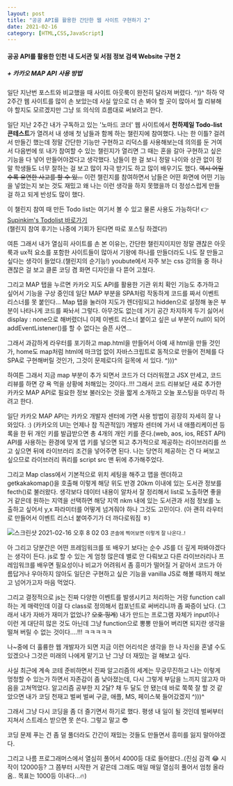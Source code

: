 ```yaml
---
layout: post
title: "공공 API를 활용한 간단한 웹 사이트 구현하기 2"
date: 2021-02-16
category: [HTML,CSS,JavaScript]
---
```



<h4>공공 API를 활용한 인천 내 도서관 및 서점 정보 검색 Website 구현 2</h4><h5> + 카카오 MAP API 사용 방법</h5>

일단 지난번 포스트와 비교했을 때 사이트 아웃룩이 완전히 달라져 버렸다. ^))^ 하하 약 2주간 웹 사이트를 많이 손 보았는데 사실 앞으로 더 손 봐야 할 곳이 많아서 뭘 리뷰해야 할지도 모르겠지만
그냥 또 의식의 흐름대로 써보려고 한다.

일단 지난 2주간 내가 구독하고 있는 '노마드 코더' 웹 사이트에서 <b>천하제일 Todo-list 콘테스트</b>가 열려서 내 생애 첫 남들과 함께 하는 챌린지에 참여했다. 나는 한 이틀? 걸려서 만들긴 했는데
정말 간단한 기능만 구현하고 리덕스를 사용해보는데 의의를 둔 거여서 다음번에 또 내가 참여할 수 있는 챌린지가 열리면 그 때는 혼을 갈아 구현하고 싶은 기능을 다 넣어 만들어야겠다고 생각했다. 
남들이 한 걸 보니 정말 나이와 상관 없이 정말 학생들도 너무 잘하는 걸 보고 많이 자극 받기도 하고 많이 배우기도 했다. <s>역시 어릴수록 유연한 사고를 할 수 있...</s> 
이런 챌린지를 참여하면서 남들은 어떤 화면에 어떤 기능을 넣었는지 보는 것도 재밌고 왜 나는 이런 생각을 하지 못했을까 더 정성스럽게 만들 걸 하고 되게 반성도 많이 했다.

이 챌린지 참여 때 만든 Todo list는 여기서 볼 수 있고 물론 사용도 가능하다! 👉  [Supinkim's Todolist 바로가기](https://supinkim.github.io/maketodolist_2021)
<br>(챌린지 참여 후기는 나중에 기회가 된다면 따로 포스팅 하겠다!)

여튼 그래서 내가 열심히 사이트를 손 본 이유는, 간단한 챌린지이지만 정말 괜찮은 아웃룩과 ux적 요소를 포함한 사이트들이 많아서 기왕에 하나를 만들더라도 나도 잘 만들고 싶다는 생각이 들었다.(챌린지의 순기능!)
youbute에서 자주 보는 css 강의들 중 하나 괜찮은 걸 보고 클론 코딩 겸 화면 디자인을 다 뜯어 고쳤다. 

그리고 MAP 탭을 누르면 카카오 지도 API를 활용한 기관 위치 확인 기능도 추가하고 싶어서 기능을 구상 중인데 일단 MAP 부분을 SPA처럼 작동하게 코드를 짜서 이벤트 리스너를 못 붙인다...
Map 탭을 눌러야 지도가 렌더링되고 hidden으로 설정해 놓은 부분이 나타나게 코드를 짜놔서 그렇다. 아무것도 없는데 거기 공간 차지하게 두기 싫어서 display : none으로 해버렸더니 이제 이벤트 리스너 붙이고 싶은
ul 부분이 null이 되어 addEventListener()를 할 수 없다는 슬픈 사연...

그래서 과감하게 라우터를 포기하고 map.html을 만들어서 아예 새 html을 만들 것인가, home도 map처럼 html에 마크업 없이 자바스크립트로 동적으로 만들어 전체를 다 SPA로 구현해버릴 것인가,
그것이 문제로다의 길목에 서 있다. ^)))^

하여튼 그래서 지금 map 부분이 추가 되면서 코드가 더 더러워졌고 JSX 만세고, 코드 리뷰를 하면 걍 욕 먹을 상황에 처해있는 것이다..!!!
그래서 코드 리뷰보단 새로 추가한 카카오 MAP API로 필요한 정보 불러오는 것을 짧게 소개하고 오늘 포스팅을 마무리 하려고 한다. 

일단 카카오 MAP API는 카카오 개발자 센터에 가면 사용 방법이 굉장히 자세히 잘 나와있다. :) (카카오의 UI는 언제나 참 직관적임!)
개발자 센터에 가서 내 애플리케이션 등록을 한 뒤 개인 키를 발급받으면 총 4개의 개인 키를 준다.(web, aos, ios, REST API)
API를 사용하는 환경에 맞게 앱 키를 넣으면 되고 추가적으로 제공하는 라이브러리를 쓰고 싶으면 뒤에 라이브러리 조건을 넣어주면 된다. 나는 당연히 제공하는 건 다 써보고 싶으므로 라이브러리 쿼리를 script src 맨 뒤에 추가해주었다.

<script src="https://gist.github.com/SUPINKIM/6abfeaeee9c6b6358a41260134f0de5a.js"></script>

그리고 Map class에서 기본적으로 위치 세팅을 해주고 맵을 렌더하고 getkakakomap()을 호출해 이렇게 해당 위도 반경 20km 이내에 있는 도서관 정보를 fecth()로 불러왔다. 생각보다 데이터 내용이 알차서
잘 정리해서 list로 노출하면 좋을 거 같은데 원하는 지역을 선택하면 해당 지역 nkm 내에 있는 도서관과 서점 정보를 노출하고 싶어서 y,x 파라미터를 어떻게 넘겨줘야 하나 그것도 고민이다. (아 괜히 라우터로 만들어서 
이벤트 리스너 붙여주기가 더 까다로워짐 ㅎ) 

![스크린샷 2021-02-16 오후 8 02 03](https://user-images.githubusercontent.com/49034615/108054745-6790a180-7092-11eb-8861-7292c777e856.png)
<small>콘솔에 찍어보면 이렇게 잘 나온다..!</small>

아 그리고 당분간은 어떤 프레임워크를 또 배우기 보다는 순수 JS를 더 깊게 파봐야겠다는 생각이 든다. js로 할 수 있는 게 엄청 많은데 별로 안 다뤄보고 다른 라이브러리나 프레임워크를 배우면 
필요성이나 비교가 어려워서 좀 흥미가 떨어질 거 같아서 코드가 아름답거나 우아하지 않아도 일단은 구현하고 싶은 기능을 vanilla JS로 해볼 때까지 해보고 넘어가고자 마음 먹었다.

그리고 결정적으로 js는 진짜 다양한 이벤트를 발생시키고 처리하는 거랑 function call 하는 게 매력인데 이걸 다 class로 정의해서 컴포넌트로 써버리니까 좀 짜증이 났다. 
(그래서 내가 자바가 재미가 없었나? <s>오호 핑계</s>) 내가 만드는 프로그램 자체가 input이나 이런 게 대단히 많은 것도 아닌데 그냥 function으로 뽕뽕 만들어 버리면 되지란 생각을 떨쳐 버릴 수 없는 것이다....!!! ㅋㅋㅋㅋㅋ

나~중에 더 훌륭한 웹 개발자가 되면 지금 이런 어리석은 생각을 한 나 자신을 혼낼 수도 있겠으나 그것은 미래의 나에게 맡기고 난 그냥 더 재밌는 걸 해보고 싶다. 

사실 최근에 계속 코테 준비하면서 진짜 알고리즘의 세계는 무궁무진하고 나는 이렇게 멍청할 수 있는가 하면서 자존감이 좀 낮아졌는데, 다시 그렇게 부담을 느끼지 않고자 마음을 고쳐먹었다. 알고리즘 공부한 지 2달?
채 두 달도 안 됐는데 바로 쭉쭉 잘 할 것 같았으면 내가 코딩 천재고 벌써 벌써 구글, 애플, MS, 페이스북 들어갔겠지 ^)))^

그래서 그냥 다시 코딩을 좀 더 즐기면서 하기로 했다. 평생 내 일이 될 것인데 벌써부터 지쳐서 스트레스 받으면 못 쓴다. 그렇고 말고 😎

코딩 문제 푸는 건 좀 덜 풀더라도 간간이 재밌는 것들도 만들면서 흥미를 잃지 말아야겠다. 

그리고 나름 프로그래머스에서 열심히 풀어서 4000등 대로 들어왔다..(진심 감격 😂 시작이 12000등? 그 쯤부터 시작한 거 같은데 그래도 매일 매일 열심히 풀어서 엄청 올라옴.. 목표는 1000등 이내다...🔥)

